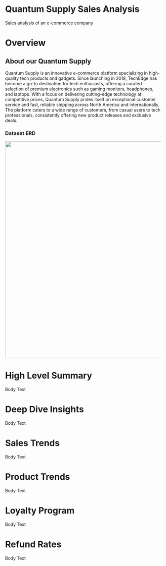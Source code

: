# Quantum Supply Sales Analysis
Sales analysis of an e-commerce company

# Overview 
## About our Quantum Supply
Quantum Supply is an innovative e-commerce platform specializing in high-quality tech products and gadgets. Since launching in 2018, TechEdge has become a go-to destination for tech enthusiasts, offering a curated selection of premium electronics such as gaming monitors, headphones, and laptops. With a focus on delivering cutting-edge technology at competitive prices, Quantum Supply prides itself on exceptional customer service and fast, reliable shipping across North America and internationally. The platform caters to a wide range of customers, from casual users to tech professionals, consistently offering new product releases and exclusive deals.

### Dataset ERD 
<img width="700" src="https://github.com/user-attachments/assets/5f9ee2a7-9383-4618-80ba-45ff34bc1bb1"/> 


# High Level Summary
Body Text 

# Deep Dive Insights
Body Text

# Sales Trends
Body Text

# Product Trends
Body Text

# Loyalty Program
Body Text

# Refund Rates
Body Text
